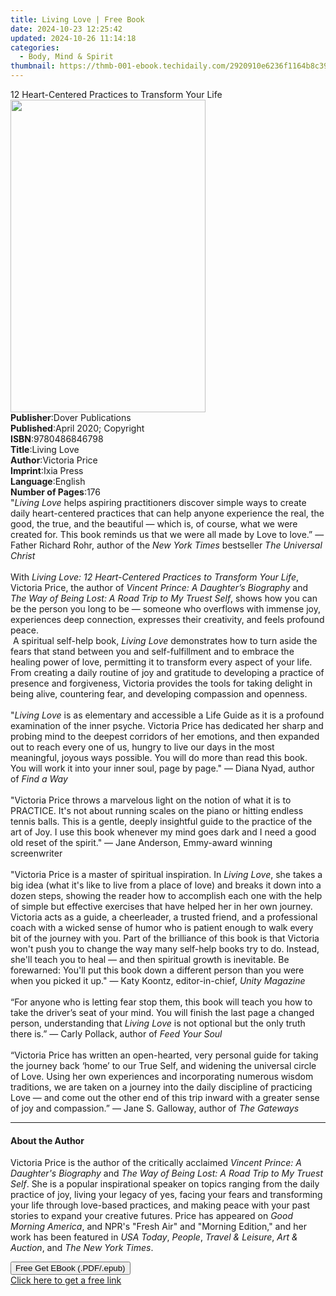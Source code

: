 ```yaml
---
title: Living Love | Free Book
date: 2024-10-23 12:25:42
updated: 2024-10-26 11:14:18
categories:
  - Body, Mind & Spirit
thumbnail: https://thmb-001-ebook.techidaily.com/2920910e6236f1164b8c3937f7751f3d7178a689613a25ad953c6438989723a0.jpg
---
```

<main id="book-container">
  <div class="flex flex-col">
    <div class="book-brief flex-1 py-6 px-4 sm:p-6 md:py-10 md:px-8">
      <!-- brief-->
      <div class="book-brief-main">
        12 Heart-Centered Practices to Transform Your Life
      </div>
    </div>
    <div
      class="book-meta-info flex-1 grid gap-4 col-start-1 col-end-3 row-start-1 sm:mb-6 sm:grid-cols-4 lg:gap-6 lg:col-start-2 lg:row-end-6 lg:row-span-6 lg:mb-0"
    >
      <div
        class="book-meta-info-left place-content-center mt-4 p-4 text-sm leading-6 col-start-2 col-span-2 dark:text-slate-400"
      >
        <img
          class="w-full h-500 object-cover rounded-lg sm:h-255 sm:col-span-2 lg:col-span-full"
          src="https://img-001-ebook.techidaily.com/2fe28ae150b8ea6719617df02246c6b9645d55dda66968fcf022a7e1f1fd107c.jpg"
          alt=""
          width="312"
          height="500"
        />
      </div>
      <div
        class="book-meta-info-right mt-2 col-start-1 row-start-2 col-span-3 self-center"
      >
        <!-- meta data  -->
        <div class="flex flex-col px-4 md:px-8">
          <div class="flex-1">
            <strong>Publisher</strong>:<span class="px-2"
              >Dover Publications</span
            >
          </div>
          <div class="flex-1">
            <strong>Published</strong>:<span class="px-2"
              >April 2020; Copyright</span
            >
          </div>
          <div class="flex-1">
            <strong>ISBN</strong>:<span class="px-2">9780486846798</span>
          </div>
          <div class="flex-1">
            <strong>Title</strong>:<span class="px-2">Living Love</span>
          </div>
          <div class="flex-1">
            <strong>Author</strong>:<span class="px-2">Victoria Price</span>
          </div>
          <div class="flex-1">
            <strong>Imprint</strong>:<span class="px-2">Ixia Press</span>
          </div>
          <div class="flex-1">
            <strong>Language</strong>:<span class="px-2">English</span>
          </div>
          <div class="flex-1">
            <strong>Number of Pages</strong>:<span class="px-2">176</span>
          </div>
        </div>
      </div>
    </div>
    <div class="book-description flex-1 py-6 px-4 sm:p-6 md:py-10 md:px-8">
      <div class="book-description-main">
        <div accordion-content="" id="description">
          "<i>Living Love</i>&nbsp;helps aspiring practitioners discover simple
          ways to create daily heart-centered practices that can help anyone
          experience the real, the good, the true, and the beautiful — which is,
          of course, what we were created for. This book reminds us that we were
          all made by Love to love.” — Father Richard Rohr, author of&nbsp;the
          <i>New York Times</i>&nbsp;bestseller <i>The Universal Christ</i
          ><br /><br />
          With
          <i
            >Living Love:&nbsp;12 Heart-Centered Practices to Transform Your
            Life</i
          >, Victoria Price, the author of
          <i>Vincent Prince: A Daughter’s Biography</i> and
          <i>The Way of Being Lost: A Road Trip to My Truest Self</i>, shows how
          you can be the person you long to be — someone who overflows with
          immense joy, experiences deep connection,&nbsp;expresses their
          creativity, and feels profound peace.<br />
          &nbsp;A spiritual self-help book, <i>Living Love</i> demonstrates how
          to turn aside the fears that stand between you and self-fulfillment
          and to embrace the healing power of love, permitting it to transform
          every aspect of your life. From creating a daily routine of joy and
          gratitude to developing a practice of presence and forgiveness,
          Victoria provides the tools for taking delight in being alive,
          countering fear, and developing compassion and openness.<br /><br />
          "<i>Living Love</i>&nbsp;is as elementary and accessible a Life Guide
          as it is a profound examination of the inner psyche. Victoria Price
          has dedicated her sharp and probing mind to the deepest corridors of
          her emotions, and then expanded out to reach every one of us, hungry
          to live our days in the most meaningful, joyous ways possible. You
          will do more than read this book. You will work it into your inner
          soul, page by page." — Diana Nyad, author of&nbsp;<i>Find a Way</i
          ><br /><br />
          "Victoria Price throws a marvelous light on the notion of what it is
          to PRACTICE. It's not about running scales on the piano or hitting
          endless tennis balls. This is a gentle, deeply insightful guide to the
          practice of the art of Joy. I use this book whenever my mind goes dark
          and I need a good old reset of the spirit." — Jane Anderson,
          Emmy-award winning screenwriter<br />
          &nbsp;<br />
          "Victoria Price is a master of spiritual inspiration. In&nbsp;<i
            >Living Love</i
          >, she takes a big idea (what it's like to live from a place of love)
          and breaks it down into a dozen steps, showing the reader how to
          accomplish each one with the help of simple but effective exercises
          that have helped her in her own journey. Victoria acts as a guide, a
          cheerleader, a trusted friend, and a professional coach with a wicked
          sense of humor who is patient enough to walk every bit of the journey
          with you. Part of the brilliance of this book is that Victoria won't
          push you to change the way many self-help books try to do. Instead,
          she'll teach you to heal — and then&nbsp;spiritual growth is
          inevitable. Be forewarned: You'll put this book down a different
          person than you were when you picked it up." — Katy&nbsp;Koontz,
          editor-in-chief,&nbsp;<i>Unity Magazine</i><br /><br />
          “For anyone who is letting fear stop them, this book will teach you
          how to take the driver’s seat of your mind. You will finish the last
          page a changed person, understanding that <i>Living Love</i> is not
          optional but the only truth there is.” — Carly Pollack, author
          of&nbsp;<i>Feed Your Soul</i><br />
          &nbsp;<br />
          “Victoria Price has written an open-hearted, very personal guide for
          taking the journey back ‘home’ to our True Self, and widening the
          universal circle of Love. Using her own experiences and incorporating
          numerous wisdom traditions, we are taken on a journey into the daily
          discipline of practicing Love — and come out the other end of this
          trip inward with a greater sense of joy and compassion.” — Jane S.
          Galloway, author of <i>The Gateways</i>
        </div>
        <div class="accordion-fader"></div>
      </div>
    </div>
    <div class="book-excerpts flex-1 py-6 px-4 sm:p-6 md:py-10 md:px-8">
      <!-- excerpts-->
      <div class="book-excerpts-main">
        <hr />
        <h4 class="placeholder placeholder-heading">
          <span>About the Author</span>
        </h4>
        <p>
          Victoria Price is the author of the critically acclaimed
          <i>Vincent Prince: A Daughter's Biography</i> and
          <i>The Way of Being Lost: A Road Trip to My Truest Self</i>. She is a
          popular inspirational speaker on topics ranging from the daily
          practice of joy, living your legacy of yes, facing your fears and
          transforming your life through love-based practices, and making peace
          with your past stories to expand your creative futures. Price has
          appeared on <i>Good Morning America</i>, and NPR's "Fresh Air" and
          "Morning Edition," and her work has been featured in <i>USA Today</i>,
          <i>People</i>, <i>Travel &amp; Leisure</i>, <i>Art &amp; Auction</i>,
          and <i>The New York Times</i>.
        </p>
      </div>
    </div>
    <div
      class="book-about-author flex-1 py-6 px-4 sm:p-6 md:py-10 md:px-8"
    ></div>
    <div class="book-free-get flex-1 py-6 px-4 sm:p-6 md:py-10 md:px-8">
      <button
        id="btn-free-get"
        class="bg-blue-500 hover:bg-blue-700 text-white font-bold py-2 px-4 rounded"
      >
        Free Get EBook (.PDF/.epub)
      </button>
      <div id="countdown-display" class="px-2 text-lg mt-2"></div>
      <a
        id="free-link"
        class="hidden bg-blue-500 hover:bg-blue-700 text-white font-bold py-2 px-4 rounded"
        href="https://www.ebooks.com/en-us/book/210003876/living-love/victoria-price/"
        target="_blank"
        >Click here to get a free link</a
      >
    </div>
    <script>
      let countdownTime = 0;
      let countdownInterval = null;
      document
        .getElementById('btn-free-get')
        .addEventListener('click', startCountdown);
      function startCountdown() {
        countdownTime = new Date().getTime() + 60000 * 3;
        countdownInterval = setInterval(updateCountdown, 1000);
        document.getElementById('btn-free-get').disabled = true;
        document
          .getElementById('btn-free-get')
          .classList.add('bg-gray-500', 'cursor-not-allowed');
      }
      function updateCountdown() {
        let currentTime = new Date().getTime();
        let timeLeft = countdownTime - currentTime;
        let secondsLeft = Math.floor(timeLeft / 1000);
        document.getElementById('countdown-display').innerHTML =
          `Remaining time: ${secondsLeft} seconds.`;
        if (secondsLeft <= 0) {
          clearInterval(countdownInterval);
          document.getElementById('btn-free-get').classList.add('hidden');
          document.getElementById('free-link').classList.remove('hidden');
          document.getElementById('countdown-display').innerHTML = '';
        }
      }
    </script>
  </div>
</main>

